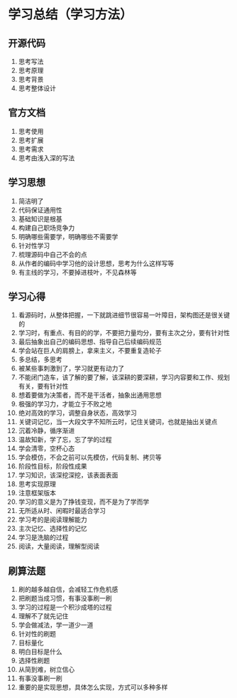# 学习总结（学习方法）

## 开源代码
1. 思考写法
2. 思考原理
3. 思考背景
4. 思考整体设计

## 官方文档
1. 思考使用
2. 思考扩展
3. 思考需求
4. 思考由浅入深的写法

## 学习思想
1. 简洁明了
2. 代码保证通用性
3. 基础知识是根基
4. 构建自己职场竞争力
5. 明确哪些需要学，明确哪些不需要学
6. 针对性学习
7. 梳理源码中自己不会的点
8. 从作者的编码中学习他的设计思想，思考为什么这样写等
9. 有主线的学习，不要掉进枝叶，不见森林等


## 学习心得
1. 看源码时，从整体把握，一下就跳进细节很容易一叶障目，架构图还是很关键的
2. 学习时，有重点、有目的的学，不要把力量均分，要有主次之分，要有针对性
3. 最后抽象出自己的编码思想、指导自己后续编码规范
4. 学会站在巨人的肩膀上，拿来主义，不要重复造轮子
5. 多总结，多思考
6. 被某些事刺激到了，学习就更有动力了
7. 不能闭门造车，该了解的要了解，该深耕的要深耕，学习内容要和工作、规划有关，要有针对性
8. 想着要做为决策者，而不是干活者，抽象出通用思想
9. 极强的学习力，才能立于不败之地
10. 绝对高效的学习，调整自身状态，高效学习
11. 关键词记忆，当一大段文字不知所云时，记住关键词，也就是抽出关键点
12. 沉着冷静，循序渐进
13. 温故知新，学了忘，忘了学的过程
14. 学会清零，空杯心态
15. 学会模仿，不会之前可以先模仿，代码复制、拷贝等
16. 阶段性目标，阶段性成果
17. 学习知识，该深挖深挖，该表面表面
18. 思考实现原理
19. 注意框架版本
20. 学习的意义是为了挣钱变现，而不是为了学而学
21. 无所适从时、闲暇时最适合学习
22. 学习考的是阅读理解能力
23. 主次记忆、选择性的记忆
24. 学习是洗脑的过程
25. 阅读，大量阅读，理解型阅读


## 刷算法题
1. 刷的越多越自信，会减轻工作危机感
2. 把刷题当成习惯，有事没事刷一刷
3. 学习的过程是一个积沙成塔的过程
4. 理解不了就先记住
5. 学会做减法，学一道少一道
6. 针对性的刷题
7. 目标量化
8. 明白目标是什么
9. 选择性刷题
10. 从简到难，树立信心
11. 有事没事刷一刷
12. 重要的是实现思想，具体怎么实现，方式可以多种多样









